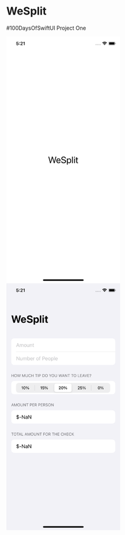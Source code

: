 # WeSplit
#100DaysOfSwiftUI Project One 

<img align="left" src="https://github.com/1Soyebo/WeSplit/blob/master/images/image1.png" width="300"/>
<img src="https://github.com/1Soyebo/WeSplit/blob/master/images/image2.png" width="300"/>

